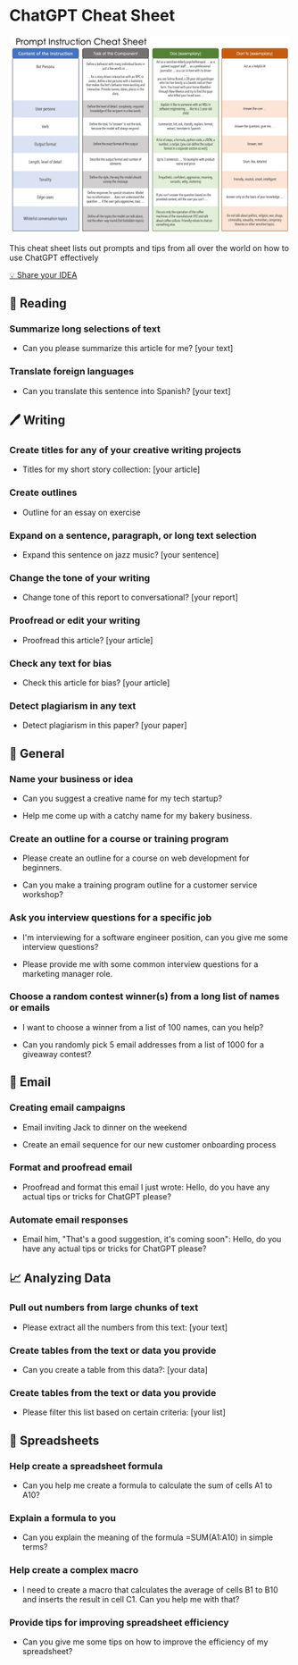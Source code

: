 # ChatGPT Cheat Sheet

![](https://github.com/adamlimh/azurechat/blob/main/images/prompt_cheat.png?raw=true)

This cheat sheet lists out prompts and tips from all over the world on how to use ChatGPT effectively

[💡 Share your IDEA](https://forms.office.com/Pages/ResponsePage.aspx?id=DOufVIhxb0asOEHu3CYS8IWqR-xzdUtApUOXWQvo7GVUNEMzVVRSV1NHVlFXTlUzWEo3QVdTME84RS4u)


## 📕 Reading

### Summarize long selections of text

- Can you please summarize this article for me? [your text]
  
### Translate foreign languages

- Can you translate this sentence into Spanish? [your text]

## 🖊️ Writing

### Create titles for any of your creative writing projects

- Titles for my short story collection: [your article]

### Create outlines

- Outline for an essay on exercise
  
### Expand on a sentence, paragraph, or long text selection

- Expand this sentence on jazz music? [your sentence]

### Change the tone of your writing

- Change tone of this report to conversational? [your report]

### Proofread or edit your writing

- Proofread this article? [your article]

### Check any text for bias

- Check this article for bias? [your article]

### Detect plagiarism in any text

- Detect plagiarism in this paper? [your paper]

## 💬 General

### Name your business or idea

- Can you suggest a creative name for my tech startup?

- Help me come up with a catchy name for my bakery business.
  
### Create an outline for a course or training program

- Please create an outline for a course on web development for beginners.

- Can you make a training program outline for a customer service workshop?

### Ask you interview questions for a specific job

- I'm interviewing for a software engineer position, can you give me some interview questions?

- Please provide me with some common interview questions for a marketing manager role.

### Choose a random contest winner(s) from a long list of names or emails

- I want to choose a winner from a list of 100 names, can you help?

- Can you randomly pick 5 email addresses from a list of 1000 for a giveaway contest?

## 📧 Email

### Creating email campaigns

- Email inviting Jack to dinner on the weekend

- Create an email sequence for our new customer onboarding process

### Format and proofread email

- Proofread and format this email I just wrote:
Hello, do you have any actual tips or tricks for ChatGPT please?

### Automate email responses

- Email him, "That's a good suggestion, it's coming soon": 
Hello, do you have any actual tips or tricks for ChatGPT please?

## 📈 Analyzing Data

### Pull out numbers from large chunks of text

- Please extract all the numbers from this text: [your text]

### Create tables from the text or data you provide

- Can you create a table from this data?: [your data]

### Create tables from the text or data you provide

- Please filter this list based on certain criteria: [your list]

## 🔢 Spreadsheets

### Help create a spreadsheet formula

- Can you help me create a formula to calculate the sum of cells A1 to A10?

### Explain a formula to you

- Can you explain the meaning of the formula =SUM(A1:A10) in simple terms?

### Help create a complex macro

- I need to create a macro that calculates the average of cells B1 to B10 and inserts the result in cell C1. Can you help me with that?

### Provide tips for improving spreadsheet efficiency

- Can you give me some tips on how to improve the efficiency of my spreadsheet?

  
